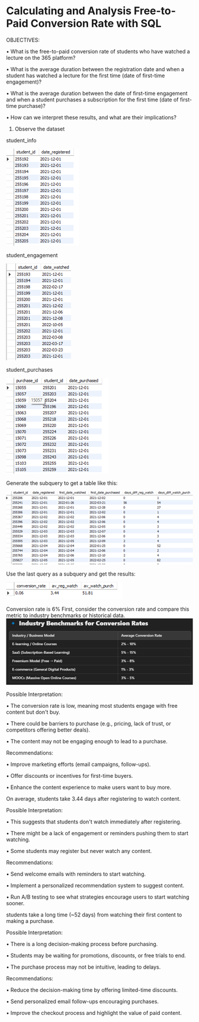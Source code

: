 # Calculating and Analysis Free-to-Paid Conversion Rate with SQL

OBJECTIVES:

•	What is the free-to-paid conversion rate of students who have watched a lecture on the 365 platform?

•	What is the average duration between the registration date and when a student has watched a lecture for the first time (date of first-time engagement)?

•	What is the average duration between the date of first-time engagement and when a student purchases a subscription for the first time (date of first-time purchase)?

•	How can we interpret these results, and what are their implications?


1.	Observe the dataset
   
student_info

![image alt](https://github.com/allenissuperme/Calculating-Free-to-Paid-Conversion-Rate-with-SQL/blob/main/Picture1.png?raw=true)
 
student_engagement

![image alt](https://github.com/allenissuperme/Calculating-Free-to-Paid-Conversion-Rate-with-SQL/blob/main/Picture2.png?raw=true)
 
student_purchases

![image alt](https://github.com/allenissuperme/Calculating-Free-to-Paid-Conversion-Rate-with-SQL/blob/main/Picture3.png?raw=true)

Generate the subquery to get a table like this:

![image alt](https://github.com/allenissuperme/Calculating-Free-to-Paid-Conversion-Rate-with-SQL/blob/main/Picture4.png?raw=true)


Use the last query as a subquery and get the results:

![image alt](https://github.com/allenissuperme/Calculating-Free-to-Paid-Conversion-Rate-with-SQL/blob/main/Picture6.png?raw=true)

Conversion rate is 6%
First, consider the conversion rate and compare this metric to industry benchmarks or historical data. 
![image alt](https://github.com/allenissuperme/Calculating-Free-to-Paid-Conversion-Rate-with-SQL/blob/main/Picture5.png?raw=true) 

Possible Interpretation:

•	The conversion rate is low, meaning most students engage with free content but don't buy.

•	There could be barriers to purchase (e.g., pricing, lack of trust, or competitors offering better deals).

•	The content may not be engaging enough to lead to a purchase.

Recommendations:

•	Improve marketing efforts (email campaigns, follow-ups).

•	Offer discounts or incentives for first-time buyers.

•	Enhance the content experience to make users want to buy more.



On average, students take 3.44 days after registering to watch content.

Possible Interpretation:

•	This suggests that students don't watch immediately after registering.

•	There might be a lack of engagement or reminders pushing them to start watching.

•	Some students may register but never watch any content.

Recommendations:

•	Send welcome emails with reminders to start watching.

•	Implement a personalized recommendation system to suggest content.

•	Run A/B testing to see what strategies encourage users to start watching sooner.



students take a long time (~52 days) from watching their first content to making a purchase.

 Possible Interpretation:
 
•	There is a long decision-making process before purchasing.

•	Students may be waiting for promotions, discounts, or free trials to end.

•	The purchase process may not be intuitive, leading to delays.

Recommendations:

•	Reduce the decision-making time by offering limited-time discounts.

•	Send personalized email follow-ups encouraging purchases.

•	Improve the checkout process and highlight the value of paid content.

